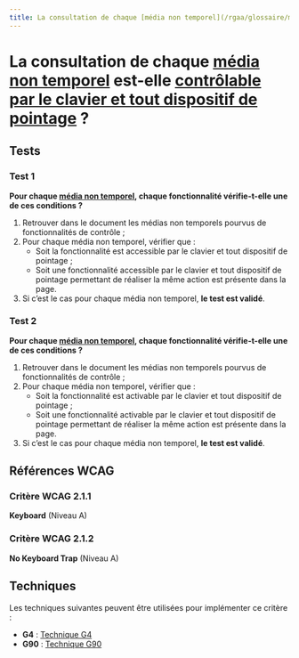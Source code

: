 ```yaml
---
title: La consultation de chaque [média non temporel](/rgaa/glossaire/media-non-temporel) est-elle [contrôlable par le clavier et tout dispositif de pointage](/rgaa/glossaire/accessible-et-activable-par-le-clavier-et-tout-dispositif-de-pointage) ?
---
```


# La consultation de chaque [média non temporel](/rgaa/glossaire/media-non-temporel) est-elle [contrôlable par le clavier et tout dispositif de pointage](/rgaa/glossaire/accessible-et-activable-par-le-clavier-et-tout-dispositif-de-pointage) ?



## Tests

### Test 1

**Pour chaque [média non temporel](/rgaa/glossaire/media-non-temporel), chaque fonctionnalité vérifie-t-elle une de ces conditions ?**

1. Retrouver dans le document les médias non temporels pourvus de fonctionnalités de contrôle ;
2. Pour chaque média non temporel, vérifier que :
   - Soit la fonctionnalité est accessible par le clavier et tout dispositif de pointage ;
   - Soit une fonctionnalité accessible par le clavier et tout dispositif de pointage permettant de réaliser la même action est présente dans la page.
3. Si c’est le cas pour chaque média non temporel, **le test est validé**.

### Test 2

**Pour chaque [média non temporel](/rgaa/glossaire/media-non-temporel), chaque fonctionnalité vérifie-t-elle une de ces conditions ?**

1. Retrouver dans le document les médias non temporels pourvus de fonctionnalités de contrôle ;
2. Pour chaque média non temporel, vérifier que :
   - Soit la fonctionnalité est activable par le clavier et tout dispositif de pointage ;
   - Soit une fonctionnalité activable par le clavier et tout dispositif de pointage permettant de réaliser la même action est présente dans la page.
3. Si c’est le cas pour chaque média non temporel, **le test est validé**.



## Références WCAG

### Critère WCAG 2.1.1

**Keyboard** (Niveau A)

### Critère WCAG 2.1.2

**No Keyboard Trap** (Niveau A)



## Techniques

Les techniques suivantes peuvent être utilisées pour implémenter ce critère :

- **G4** : [Technique G4](https://www.w3.org/WAI/WCAG21/Techniques/html/G4)
- **G90** : [Technique G90](https://www.w3.org/WAI/WCAG21/Techniques/html/G90)
